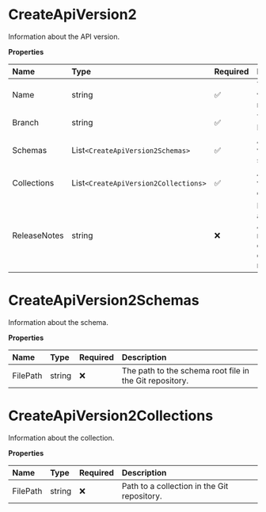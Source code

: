 # CreateApiVersion2

Information about the API version.

**Properties**

| Name         | Type                               | Required | Description                                                              |
| :----------- | :--------------------------------- | :------- | :----------------------------------------------------------------------- |
| Name         | string                             | ✅       | The version's name.                                                      |
| Branch       | string                             | ✅       | The branch ID.                                                           |
| Schemas      | List`<CreateApiVersion2Schemas>`     | ✅       | A list of the version's schemas.                                         |
| Collections  | List`<CreateApiVersion2Collections>` | ✅       | A list of the version's collections.                                     |
| ReleaseNotes | string                             | ❌       | Information about the API version release. For example, changelog notes. |

# CreateApiVersion2Schemas

Information about the schema.

**Properties**

| Name     | Type   | Required | Description                                             |
| :------- | :----- | :------- | :------------------------------------------------------ |
| FilePath | string | ❌       | The path to the schema root file in the Git repository. |

# CreateApiVersion2Collections

Information about the collection.

**Properties**

| Name     | Type   | Required | Description                                 |
| :------- | :----- | :------- | :------------------------------------------ |
| FilePath | string | ❌       | Path to a collection in the Git repository. |

<!-- This file was generated by liblab | https://liblab.com/ -->
